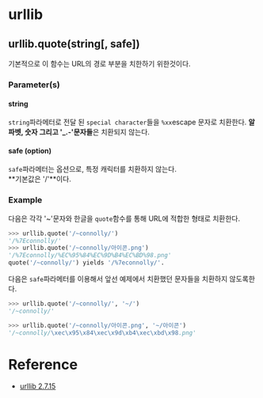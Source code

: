 # urllib

## urllib.quote(string[, safe])

기본적으로 이 함수는 URL의 경로 부분을 치한하기 위한것이다. 

### Parameter(s)

#### string

`string`파라메터로 전달 된 `special character`들을 `%xx`escape 문자로 치환한다. **알파벳, 숫자 그리고 '_.-'문자들**은 치환되지 않는다.  

#### safe (option)

`safe`파라메터는 옵션으로, 특정 캐릭터를 치환하지 않는다.  
**기본값은 '/'**이다.  

### Example

다음은 각각 '~'문자와 한글을 `quote`함수를 통해 URL에 적합한 형태로 치환한다. 

```python
>>> urllib.quote('/~connolly/')
'/%7Econnolly/'
>>> urllib.quote('/~connolly/아이콘.png')
'/%7Econnolly/%EC%95%84%EC%9D%B4%EC%BD%98.png'
quote('/~connolly/') yields '/%7econnolly/'.
```

다음은 `safe`파라메터를 이용해서 앞선 예제에서 치환했던 문자들을 치환하지 않도록한다. 

```python
>>> urllib.quote('/~connolly/', '~/')
'/~connolly/'

>>> urllib.quote('/~connolly/아이콘.png', '~/아이콘')
'/~connolly/\xec\x95\x84\xec\x9d\xb4\xec\xbd\x98.png'
```

# Reference

* [urllib 2.7.15](https://docs.python.org/2/library/urllib.html)